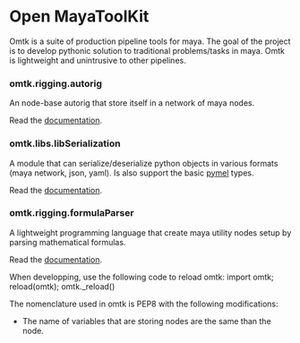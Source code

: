 # Open MayaToolKit

Omtk is a suite of production pipeline tools for maya.
The goal of the project is to develop pythonic solution to traditional problems/tasks in maya.
Omtk is lightweight and unintrusive to other pipelines.

### omtk.rigging.autorig
An node-base autorig that store itself in a network of maya nodes.

Read the [documentation](http://github.com/renaudll/omtk/wiki/omtk.rigging.autorig).

### omtk.libs.libSerialization
A module that can serialize/deserialize python objects in various formats (maya network, json, yaml).
Is also support the basic [pymel](https://github.com/LumaPictures/pymel) types.

Read the [documentation](http://github.com/renaudll/omtk/wiki/omtk.libs.libSerialization).

### omtk.rigging.formulaParser
A lightweight programming language that create maya utility nodes setup by parsing mathematical formulas.

Read the [documentation](http://github.com/renaudll/omtk/wiki/omtk.libs.libFormula).

When developping, use the following code to reload omtk:
import omtk; reload(omtk); omtk._reload()

The nomenclature used in omtk is PEP8 with the following modifications:
- The name of variables that are storing nodes are the same than the node.

